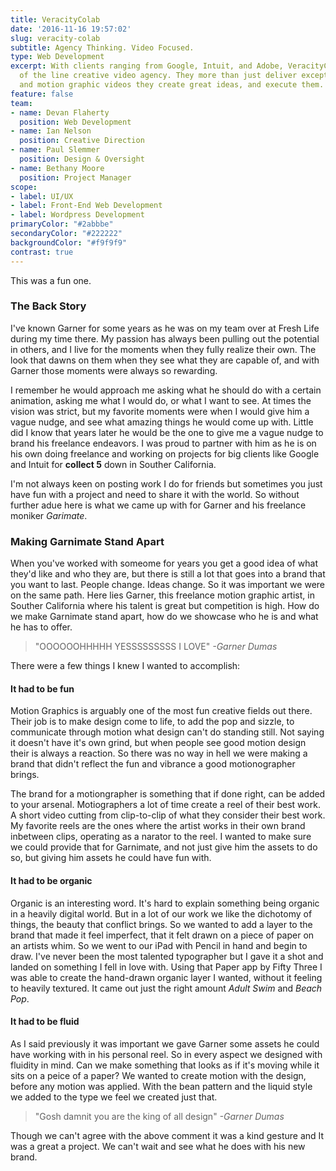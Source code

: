 ```yaml
---
title: VeracityColab
date: '2016-11-16 19:57:02'
slug: veracity-colab
subtitle: Agency Thinking. Video Focused.
type: Web Development
excerpt: With clients ranging from Google, Intuit, and Adobe, VeracityColab is a top
  of the line creative video agency. They more than just deliver exceptional live-action
  and motion graphic videos they create great ideas, and execute them.
feature: false
team:
- name: Devan Flaherty
  position: Web Development
- name: Ian Nelson
  position: Creative Direction
- name: Paul Slemmer
  position: Design & Oversight
- name: Bethany Moore
  position: Project Manager
scope:
- label: UI/UX
- label: Front-End Web Development
- label: Wordpress Development
primaryColor: "#2abbbe"
secondaryColor: "#222222"
backgroundColor: "#f9f9f9"
contrast: true
---
```


This was a fun one.

### The Back Story

I've known Garner for some years as he was on my team over at Fresh Life during my time there. My passion has always been pulling out the potential in others, and I live for the moments when they fully realize their own. The look that dawns on them when they see what they are capable of, and with Garner those moments were always so rewarding.

I remember he would approach me asking what he should do with a certain animation, asking me what I would do, or what I want to see. At times the vision was strict, but my favorite moments were when I would give him a vague nudge, and see what amazing things he would come up with. Little did I know that years later he would be the one to give me a vague nudge to brand his freelance endeavors. I was proud to partner with him as he is on his own doing freelance and working on projects for big clients like Google and Intuit for **collect 5** down in Souther California.

I'm not always keen on posting work I do for friends but sometimes you just have fun with a project and need to share it with the world. So without further adue here is what we came up with for Garner and his freelance moniker *Garimate*.

### Making Garnimate Stand Apart

When you've worked with someome for years you get a good idea of what they'd like and who they are, but there is still a lot that goes into a brand that you want to last. People change. Ideas change. So it was important we were on the same path. Here lies Garner, this freelance motion graphic artist, in Souther California where his talent is great but competition is high. How do we make Garnimate stand apart, how do we showcase who he is and what he has to offer.

> "OOOOOOHHHHH YESSSSSSSSS I LOVE"
> *-Garner Dumas*

There were a few things I knew I wanted to accomplish:

####  It had to be fun
Motion Graphics is arguably one of the most fun creative fields out there. Their job is to make design come to life, to add the pop and sizzle, to communicate through motion what design can't do standing still. Not saying it doesn't have it's own grind, but when people see good motion design their is always a reaction. So there was no way in hell we were making a brand that didn't reflect the fun and vibrance a good motionographer brings.

The brand for a motiongrapher is something that if done right, can be added to your arsenal. Motiographers a lot of time create a reel of their best work. A short video cutting from clip-to-clip of what they consider their best work. My favorite reels are the ones where the artist works in their own brand inbetween clips, operating as a narator to the reel. I wanted to make sure we could provide that for Garnimate, and not just give him the assets to do so, but giving him assets he could have fun with.

#### It had to be organic
Organic is an interesting word. It's hard to explain something being organic in a heavily digital world. But in a lot of our work we like the dichotomy of things, the beauty that conflict brings. So we wanted to add a layer to the brand that made it feel imperfect, that it felt drawn on a piece of paper on an artists whim. So we went to our iPad with Pencil in hand and begin to draw. I've never been the most talented typographer but I gave it a shot and landed on something I fell in love with. Using that Paper app by Fifty Three I was able to create the hand-drawn organic layer I wanted, without it feeling to heavily textured. It came out just the right amount *Adult Swim* and *Beach Pop*.

#### It had to be fluid
As I said previously it was important we gave Garner some assets he could have working with in his personal reel. So in every aspect we designed with fluidity in mind. Can we make something that looks as if it's moving while it sits on a peice of a paper? We wanted to create motion with the design, before any motion was applied. With the bean pattern and the liquid style we added to the type we feel we created just that.

> "Gosh damnit you are the king of all design"
> *-Garner Dumas*

Though we can't agree with the above comment it was a kind gesture and It was a great a project. We can't wait and see what he does with his new brand.
